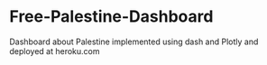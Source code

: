 # Free-Palestine-Dashboard
Dashboard about Palestine implemented using dash and Plotly and deployed at heroku.com 
